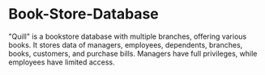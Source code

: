 # Book-Store-Database
"Quill" is a bookstore database with multiple branches, offering various books. It stores data of managers, employees, dependents, branches, books, customers, and purchase bills. Managers have full privileges, while employees have limited access.
